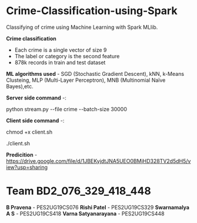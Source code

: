 # Crime-Classification-using-Spark
Classifying of crime using Machine Learning with Spark MLlib.

**Crime classification** 
- Each crime is a single vector of size 9
- The label or category is the second feature
- 878k records in train and test dataset

**ML algorithms used** - SGD (Stochastic Gradient Descent), kNN, k-Means Clusteing, MLP (Multi-Layer Perceptron), MNB (Multinomial Naïve Bayes),etc.  

**Server side command** -:

python stream.py --file crime --batch-size 30000

**Client side command** -:

chmod +x client.sh

./client.sh

**Predicition** - https://drive.google.com/file/d/1JBEKyjdtJNA5UEO0BMjHD328TV2d5dH5/view?usp=sharing


# Team BD2_076_329_418_448

**B Pravena** - PES2UG19CS076
**Rishi Patel** - PES2UG19CS329
**Swarnamalya A S** - PES2UG19CS418
**Varna Satyanarayana** - PES2UG19CS448
